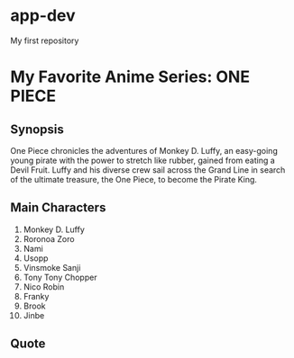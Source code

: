 # app-dev
My first repository

# My Favorite Anime Series: **ONE PIECE**

## Synopsis
One Piece chronicles the adventures of Monkey D. Luffy, an easy-going young pirate with the power to stretch like rubber, gained from eating a Devil Fruit. Luffy and his diverse crew sail across the Grand Line in search of the ultimate treasure, the One Piece, to become the Pirate King.

## Main Characters
1. Monkey D. Luffy
2. Roronoa Zoro
3. Nami
4. Usopp
5. Vinsmoke Sanji
6. Tony Tony Chopper
7. Nico Robin
8. Franky
9. Brook
10. Jinbe
## Quote
